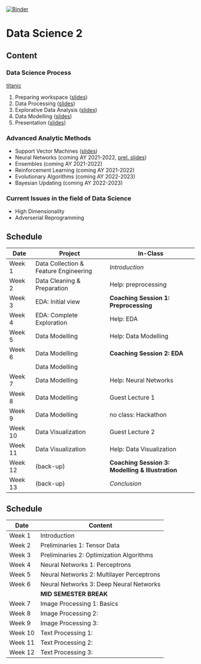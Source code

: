 [![Binder](https://mybinder.org/badge_logo.svg)](https://mybinder.org/v2/gh/tristanvandevelde/datascience2/master)


# Data Science 2


## Content

### Data Science Process

[titanic](https://mybinder.org/v2/gh/tristanvandevelde/datascience2/master?filepath=titanic.ipynb) 

1. Preparing workspace ([slides](https://thomas-more.slides.com/tristanvandevelde/ds2-step1-workspace/fullscreen?token=hjRB2fAe))
2. Data Processing ([slides](https://thomas-more.slides.com/tristanvandevelde/ds2-step2-processing/fullscreen?token=uAnUy11x))
3. Explorative Data Analysis ([slides](https://thomas-more.slides.com/tristanvandevelde/ds2-step3-eda/fullscreen?token=7ol3Ee1A))
4. Data Modelling ([slides](https://thomas-more.slides.com/tristanvandevelde/ds2-step4-modelling/fullscreen?token=Yi3wKhfR))
5. Presentation ([slides](https://thomas-more.slides.com/tristanvandevelde/ds2-step5-reporting/fullscreen?token=4kFcqbil))

### Advanced Analytic Methods

* Support Vector Machines ([slides](https://thomas-more.slides.com/tristanvandevelde/ds2-svm/fullscreen?token=xb8GoDEf))
* Neural Networks (coming AY 2021-2022, [prel. slides](https://thomas-more.slides.com/tristanvandevelde/ds2-nn/fullscreen?token=lZ7H4lSA))
* Ensembles (coming AY 2021-2022)
* Reinforcement Learning (coming AY 2021-2022)
* Evolutionary Algorithms (coming AY 2022-2023)
* Bayesian Updating (coming AY 2022-2023)

### Current Issues in the field of Data Science

* High Dimensionality
* Adverserial Reprogramming

## Schedule



| Date          | Project                                | In-Class                                          |
| ------------- | -------------                          | -------------                                     |
| Week 1        | Data Collection & Feature Engineering  | *Introduction*                                    |
| Week 2        | Data Cleaning & Preparation            | Help: preprocessing                               |
| Week 3        | EDA: Initial view                      | **Coaching Session 1: Preprocessing**             |
| Week 4        | EDA: Complete Exploration              | Help: EDA                                         |
| Week 5        | Data Modelling                         | Help: Data Modelling                              |
| Week 6        | Data Modelling                         | **Coaching Session 2: EDA**                       |
|               | Data Modelling                         |                                                   |
| Week 7        | Data Modelling                         | Help: Neural Networks                             |
| Week 8        | Data Modelling                         | Guest Lecture 1                                   |
| Week 9        | Data Modelling                         | no class: Hackathon                               |
| Week 10       | Data Visualization                     | Guest Lecture 2                                   |
| Week 11       | Data Visualization                     | Help: Data Visualization                          |
| Week 12       | (back-up)                              | **Coaching Session 3: Modelling & Illustration**  |
| Week 13       | (back-up)                              | *Conclusion*                                      |



## Schedule



| Date          | Content                                  | 
| ------------- | -------------                            | 
| Week 1        | Introduction                             | 
| Week 2        | Preliminaries 1: Tensor Data             |
| Week 3        | Preliminaries 2: Optimization Algorithms |
| Week 4        | Neural Networks 1: Perceptrons           |
| Week 5        | Neural Networks 2: Multilayer Perceptrons|
| Week 6        | Neural Networks 3: Deep Neural Networks  |
|               | **MID SEMESTER BREAK**                   | 
| Week 7        | Image Processing 1: Basics               |
| Week 8        | Image Processing 2:                      |
| Week 9        | Image Processing 3:                      |
| Week 10       | Text Processing 1:                       |
| Week 11       | Text Processing 2:                       |
| Week 12       | Text Processing 3:                       |


<!--

## Project

Students choose one of the following projects:
-->

